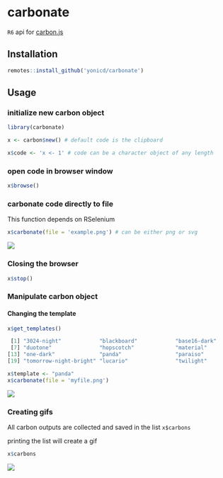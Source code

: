 # carbonate
`R6` api for [carbon.js](https://carbon.now.sh/about)


## Installation

```r
remotes::install_github('yonicd/carbonate')
```

## Usage

### initialize new carbon object

```r
library(carbonate)
```

```r
x <- carbon$new() # default code is the clipboard

x$code <- 'x <- 1' # code can be a character object of any length
```

### open code in browser window

```r
x$browse()
```

### carbonate code directly to file

This function depends on RSelenium

```r
x$carbonate(file = 'example.png') # can be either png or svg
```

![](https://raw.githubusercontent.com/yonicd/carbonate/master/misc/example.png)


### Closing the browser

```r
x$stop()
```

### Manipulate carbon object

#### Changing the template

```r
x$get_templates()

 [1] "3024-night"            "blackboard"            "base16-dark"           "base16-light"          "cobalt"                "dracula"              
 [7] "duotone"               "hopscotch"             "material"              "monokai"               "night-owl"             "oceanic-next"         
[13] "one-dark"              "panda"                 "paraiso"               "seti"                  "solarized dark"        "solarized light"      
[19] "tomorrow-night-bright" "lucario"               "twilight"              "verminal"              "yeti"                  "zenburn"  
```

```r
x$template <- "panda"
x$carbonate(file = 'myfile.png')
```

![](https://raw.githubusercontent.com/yonicd/carbonate/master/misc/myfile.png)


### Creating gifs

All carbon outputs are collected and saved in the list `x$carbons`

printing the list will create a gif

```r
x$carbons
```

![](https://raw.githubusercontent.com/yonicd/carbonate/master/misc/preview.gif)

